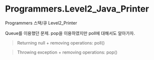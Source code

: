 # Programmers.Level2_Java_Printer
Programmers 스택/큐 Level2_Printer

Queue를 이용했던 문제. pop을 이용하였지만 poll에 대해서도 알아가자.

>Returning null + removing operations: poll()

>Throwing exception + removing operations: pop()
